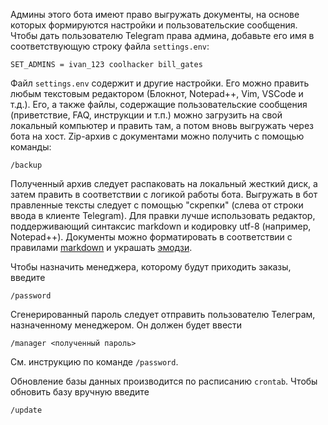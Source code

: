 Админы этого бота имеют право выгружать документы, на основе которых формируются настройки и пользовательские сообщения. Чтобы дать пользователю Telegram права админа, добавьте его имя в соответствующую строку файла `settings.env`:

`SET_ADMINS = ivan_123 coolhacker bill_gates` 

Файл `settings.env` содержит и другие настройки. Его можно править любым текстовым редактором (Блокнот, Notepad++, Vim, VSCode и т.д.).  Его, а также файлы, содержащие пользовательские сообщения (приветствие, FAQ, инструкции и т.п.) можно загрузить на свой локальный компьютер и править там, а потом вновь выгружать через бота на хост. Zip-архив с документами можно получить с помощью команды: 

`/backup`

Полученный архив следует распаковать на локальный жесткий диск, а затем править в соответствии с логикой работы бота. Выгружать в бот правленные тексты следует с помощью "скрепки" (слева от строки ввода в клиенте Telegram). Для правки лучше использовать редактор, поддерживающий синтаксис markdown и кодировку utf-8 (например, Notepad++). Документы можно форматировать в соответствии с правилами [markdown](https://docs.microsoft.com/ru-ru/contribute/how-to-write-use-markdown) и украшать [эмодзи](https://www.webfx.com/tools/emoji-cheat-sheet/).

Чтобы назначить менеджера, которому будут приходить заказы, введите 

`/password`

Сгенерированный пароль следует отправить пользователю Телеграм, назначенному менеджером. Он должен будет ввести

`/manager <полученный пароль>`

См. инструкцию по команде `/password`.

Обновление базы данных производится по расписанию `crontab`. Чтобы обновить базу вручную введите 

`/update`

